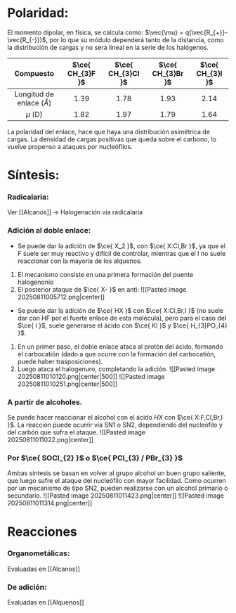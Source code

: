 # Polaridad:
El momento dipolar, en física, se calcula como: $\vec{\mu} = q(\vec{R_{+}}-\vec{R_{-}})$, por lo que su módulo dependerá tanto de la distancia, como la distribución de cargas y no será lineal en la serie de los halógenos.

|              Compuesto              | $\ce{ CH_{3}F }$ | $\ce{ CH_{3}Cl }$ | $\ce{ CH_{3}Br }$ | $\ce{ CH_{3}I }$ |
| :---------------------------------: | :--------------: | :---------------: | :---------------: | :--------------: |
| Longitud de enlace ($\mathring{A}$) |       1.39       |       1.78        |       1.93        |       2.14       |
|              $\mu$ (D)              |       1.82       |       1.97        |       1.79        |       1.64       |
La polaridad del enlace, hace que haya una distribución asimétrica de cargas. La densidad de cargas positivas que queda sobre el carbono, lo vuelve propenso a ataques por nucleófilos. 

# Síntesis:
### Radicalaria: 
Ver [[Alcanos]] -> Halogenación vía radicalaria

### Adición al doble enlace:
- Se puede dar la adición de $\ce{ X_2 }$, con $\ce{ X:Cl,Br }$, ya que el F suele ser muy reactivo y difícil de controlar, mientras que el I no suele reaccionar con la mayoría de los alquenos. 
1) El mecanismo consiste en una primera formación del puente halogenonio
2) El posterior ataque de $\ce{ X- }$ en anti:
![[Pasted image 20250811005712.png|center]]

- Se puede dar la adición de $\ce{ HX }$ con $\ce{ X:Cl,Br,I }$ (no suele dar con HF por el fuerte enlace de esta molécula), pero para el caso del $\ce{ I }$, suele generarse el ácido con $\ce{ KI }$ y $\ce{ H_{3}PO_{4} }$.
1) En un primer paso, el doble enlace ataca al protón del ácido, formando el carbocatión (dado a que ocurre con la formación del carbocatión, puede haber trasposiciones).
2) Luego ataca el halogenuro, completando la adición. 
![[Pasted image 20250811010120.png|center|500]]
![[Pasted image 20250811010251.png|center|500]]

### A partir de alcoholes.
Se puede hacer reaccionar el alcohol con el ácido $HX$ con $\ce{ X:F,Cl,Br,I }$. La reacción puede ocurrir vía SN1 o SN2, dependiendo del nucleófilo y del carbón que sufra el ataque.
![[Pasted image 20250811011022.png|center]]

### Por $\ce{ SOCl_{2} }$ o $\ce{ PCl_{3} / PBr_{3} }$
Ambas síntesis se basan en volver al grupo alcohol un buen grupo saliente, que luego sufre el ataque del nucleófilo con mayor facilidad. Como ocurren por un mecanismo de tipo SN2, pueden realizarse con un alcohol primario o secundario. 
![[Pasted image 20250811011423.png|center]]
![[Pasted image 20250811011314.png|center]]

# Reacciones
### Organometálicas:
Evaluadas en [[Alcanos]]

### De adición:
Evaluadas en [[Alquenos]]